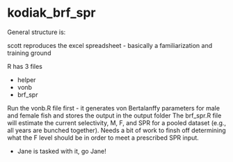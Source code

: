 # kodiak_brf_spr

General structure is:

scott reproduces the excel spreadsheet - basically a familiarization and training ground

R has 3 files
 - helper
 - vonb
 - brf_spr
 
 Run the vonb.R file first - it generates von Bertalanffy parameters for male and female fish and stores the output in the output folder
 The brf_spr.R file will estimate the current selectivity, M, F, and SPR for a pooled dataset (e.g., all years are bunched together).
 Needs a bit of work to finsh off determining what the F level should be in order to meet a prescribed SPR input.
  - Jane is tasked with it, go Jane!
 
